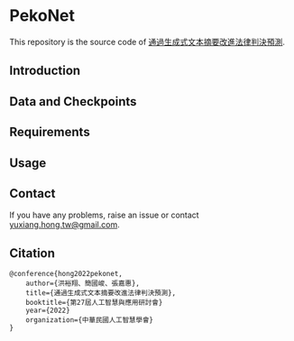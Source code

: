 # PekoNet

This repository is the source code of [通過生成式文本摘要改進法律判決預測]().

## Introduction

## Data and Checkpoints

## Requirements

## Usage

## Contact
If you have any problems, raise an issue or contact [yuxiang.hong.tw@gmail.com](mailto:yuxiang.hong.tw@gmail.com).

## Citation
```
@conference{hong2022pekonet,
    author={洪裕翔、簡國峻、張嘉惠},
    title={通過生成式文本摘要改進法律判決預測}, 
    booktitle={第27屆人工智慧與應用研討會}
    year={2022}
    organization={中華民國人工智慧學會}
}
```